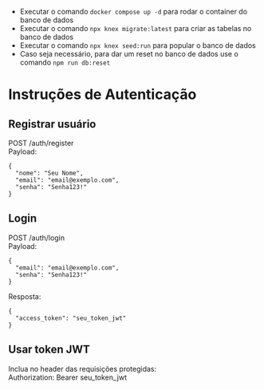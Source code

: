 - Executar o comando `docker compose up -d` para rodar o container do banco de dados
- Executar o comando `npx knex migrate:latest` para criar as tabelas no banco de dados
- Executar o comando `npx knex seed:run` para popular o banco de dados
- Caso seja necessário, para dar um reset no banco de dados use o comando `npm run db:reset`

# Instruções de Autenticação

## Registrar usuário
POST /auth/register  
Payload:
```
{
  "nome": "Seu Nome",
  "email": "email@exemplo.com",
  "senha": "Senha123!"
}
```

## Login
POST /auth/login  
Payload:
```
{
  "email": "email@exemplo.com",
  "senha": "Senha123!"
}
```

Resposta:
```
{
  "access_token": "seu_token_jwt"
}
```

## Usar token JWT
Inclua no header das requisições protegidas:  
Authorization: Bearer seu_token_jwt